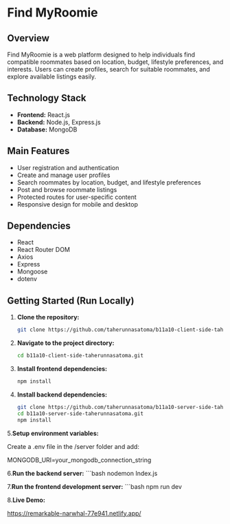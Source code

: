 # Find MyRoomie

## Overview
Find MyRoomie is a web platform designed to help individuals find compatible roommates based on location, budget, lifestyle preferences, and interests. Users can create profiles, search for suitable roommates, and explore available listings easily.



## Technology Stack
- **Frontend:** React.js  
- **Backend:** Node.js, Express.js  
- **Database:** MongoDB  


## Main Features
- User registration and authentication  
- Create and manage user profiles  
- Search roommates by location, budget, and lifestyle preferences  
- Post and browse roommate listings  
- Protected routes for user-specific content  
- Responsive design for mobile and desktop

## Dependencies
- React  
- React Router DOM  
- Axios  
- Express  
- Mongoose  
- dotenv  


## Getting Started (Run Locally)

1. **Clone the repository:**  
   ```bash
   git clone https://github.com/taherunnasatoma/b11a10-client-side-taherunnasatoma.git

 2. **Navigate to the project directory:**
    ```bash
    cd b11a10-client-side-taherunnasatoma.git
3. **Install frontend dependencies:**
      ```bash
      npm install

4. **Install backend dependencies:**
      ```bash
      git clone https://github.com/taherunnasatoma/b11a10-server-side-taherunnasatoma.git
      cd b11a10-server-side-taherunnasatoma.git
      npm install

5.**Setup environment variables:**
   
   Create a .env file in the /server folder and add:

   MONGODB_URI=your_mongodb_connection_string

6.**Run the backend server:**
     ```bash
      nodemon Index.js
     
     

7.**Run the frontend development server:**
      ```bash
      npm run dev

8.**Live Demo:**

https://remarkable-narwhal-77e941.netlify.app/



